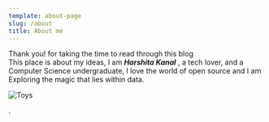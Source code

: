 ```yaml
---
template: about-page
slug: /about
title: About me
---
```

Thank you! for taking the time to read through this blog <br>
This place is about my ideas, I am *__Harshita Kanal__* , a tech lover, and a Computer Science undergraduate, I love the world of open source and I am Exploring the magic that lies within data.

![Toys](/assets/undraw_summer_jx06.png "me")

.

